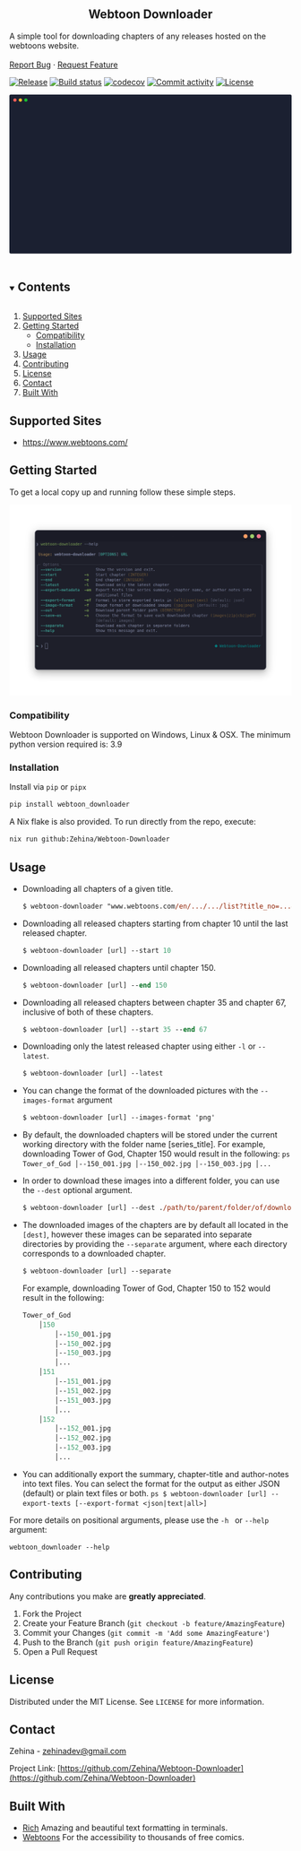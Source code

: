 <!-- PROJECT LOGO -->
<br />
<p align="center">

  <h2 align="center">Webtoon Downloader</h2>

  <p align="cen">
    A simple tool for downloading chapters of any releases hosted on the webtoons website.
    <br />
    <br />
    <a href="https://github.com/Zehina/Webtoon-Downloader/issues">Report Bug</a>
    ·
    <a href="https://github.com/Zehina/Webtoon-Downloader/issues">Request Feature</a>
  </p>
</p>

[![Release](https://img.shields.io/github/v/release/Zehina/webtoon-downloader)](https://img.shields.io/github/v/release/Zehina/webtoon-downloader)
[![Build status](https://img.shields.io/github/actions/workflow/status/Zehina/webtoon-downloader/main.yml?branch=main)](https://github.com/Zehina/webtoon-downloader/actions/workflows/main.yml?query=branch%3Amain)
[![codecov](https://codecov.io/gh/Zehina/webtoon-downloader/branch/main/graph/badge.svg)](https://codecov.io/gh/Zehina/webtoon-downloader)
[![Commit activity](https://img.shields.io/github/commit-activity/m/Zehina/webtoon-downloader)](https://img.shields.io/github/commit-activity/m/Zehina/webtoon-downloader)
[![License](https://img.shields.io/github/license/Zehina/webtoon-downloader)](https://img.shields.io/github/license/Zehina/webtoon-downloader)

<p align="center">
  <img src="https://raw.githubusercontent.com/Zehina/Webtoon-Downloader/da001b7f9198a842610e09d3e45a31b0f5e0b9e9/docs/imgs/demo.svg">
</p>

<!-- TABLE OF CONTENTS -->
<details open="open">
  <summary><h2 style="display: inline-block">Contents</h2></summary>
  <ol>
    <li><a href="#supported-sites">Supported Sites</a></li>
    <li>
      <a href="#getting-started">Getting Started</a>
      <ul>
        <li><a href="#compatibility">Compatibility</a></li>
        <li><a href="#installation">Installation</a></li>
      </ul>
    </li>
    <li><a href="#usage">Usage</a></li>
    <li><a href="#contributing">Contributing</a></li>
    <li><a href="#license">License</a></li>
    <li><a href="#contact">Contact</a></li>
    <li><a href="#built-with">Built With</a></li>
  </ol>
</details>

## Supported Sites

- https://www.webtoons.com/

<!-- GETTING STARTED -->

## Getting Started

To get a local copy up and running follow these simple steps.

<p align="center">
  <img src="https://github.com/Zehina/Webtoon-Downloader/blob/master/docs/imgs/help.png?raw=true">
</p>

### Compatibility

Webtoon Downloader is supported on Windows, Linux & OSX. The minimum python version required is: 3.9

### Installation

Install via `pip` or `pipx`

```sh
pip install webtoon_downloader
```

A Nix flake is also provided. To run directly from the repo, execute:
```sh
nix run github:Zehina/Webtoon-Downloader
```


<!-- USAGE EXAMPLES -->

## Usage

- Downloading all chapters of a given title.
  ```ps
  $ webtoon-downloader "www.webtoons.com/en/.../.../list?title_no=...&page=1"
  ```
- Downloading all released chapters starting from chapter 10 until the last released chapter.
  ```ps
  $ webtoon-downloader [url] --start 10
  ```
- Downloading all released chapters until chapter 150.
  ```ps
  $ webtoon-downloader [url] --end 150
  ```
- Downloading all released chapters between chapter 35 and chapter 67, inclusive of both of these chapters.
  ```ps
  $ webtoon-downloader [url] --start 35 --end 67
  ```
- Downloading only the latest released chapter using either `-l` or `--latest`.
  ```ps
  $ webtoon-downloader [url] --latest
  ```
- You can change the format of the downloaded pictures with the `--images-format` argument
  ```ps
  $ webtoon-downloader [url] --images-format 'png'
  ```
- By default, the downloaded chapters will be stored under the current working directory with the folder name [series_title].
  For example, downloading Tower of God, Chapter 150 would result in the following:
  `ps
Tower_of_God
    │--150_001.jpg
    │--150_002.jpg
    │--150_003.jpg
    │...
`
- In order to download these images into a different folder, you can use the `--dest` optional argument.

  ```ps
  $ webtoon-downloader [url] --dest ./path/to/parent/folder/of/downloaded/images
  ```

* The downloaded images of the chapters are by default all located in the `[dest]`, however these images can be separated into separate directories by providing the `--separate` argument, where each directory corresponds to a downloaded chapter.

  ```ps
  $ webtoon-downloader [url] --separate
  ```

  For example, downloading Tower of God, Chapter 150 to 152 would result in the following:

  ```ps
  Tower_of_God
      │150
          │--150_001.jpg
          │--150_002.jpg
          │--150_003.jpg
          │...
      │151
          │--151_001.jpg
          │--151_002.jpg
          │--151_003.jpg
          │...
      │152
          │--152_001.jpg
          │--152_002.jpg
          │--152_003.jpg
          │...
  ```

- You can additionally export the summary, chapter-title and author-notes into text files.
  You can select the format for the output as either JSON (default) or plain text files or both.
  `ps
$ webtoon-downloader [url] --export-texts [--export-format <json|text|all>]
`

For more details on positional arguments, please use the `-h ` or `--help` argument:

```console
webtoon_downloader --help
```

<!-- CONTRIBUTING -->

## Contributing

Any contributions you make are **greatly appreciated**.

1. Fork the Project
2. Create your Feature Branch (`git checkout -b feature/AmazingFeature`)
3. Commit your Changes (`git commit -m 'Add some AmazingFeature'`)
4. Push to the Branch (`git push origin feature/AmazingFeature`)
5. Open a Pull Request

<!-- LICENSE -->

## License

Distributed under the MIT License. See `LICENSE` for more information.

<!-- CONTACT -->

## Contact

Zehina - zehinadev@gmail.com

Project Link: [https://github.com/Zehina/Webtoon-Downloader](https://github.com/Zehina/Webtoon-Downloader)

<!-- ACKNOWLEDGEMENTS -->

## Built With

- [Rich](https://github.com/willmcgugan/rich) Amazing and beautiful text formatting in terminals.
- [Webtoons](https://webtoons.com) For the accessibility to thousands of free comics.

<!-- MARKDOWN LINKS & IMAGES -->
<!-- https://www.markdownguide.org/basic-syntax/#reference-style-links -->

[contributors-shield]: https://img.shields.io/github/contributors/Zehina/repo.svg?style=for-the-badge
[contributors-url]: https://github.com/Zehina/Webtoon-Downloader/graphs/contributors
[forks-shield]: https://img.shields.io/github/forks/Zehina/repo.svg?style=for-the-badge
[forks-url]: https://github.com/Zehina/Webtoon-Downloader/network/members
[stars-shield]: https://img.shields.io/github/stars/Zehina/repo.svg?style=for-the-badge
[stars-url]: https://github.com/Zehina/Webtoon-Downloader/stargazers
[issues-shield]: https://img.shields.io/github/issues/Zehina/repo.svg?style=for-the-badge
[issues-url]: https://github.com/Zehina/Webtoon-Downloader/issues
[license-shield]: https://img.shields.io/github/license/Zehina/repo.svg?style=for-the-badge
[license-url]: https://github.com/Zehina/Webtoon-Downloader/blob/master/LICENSE.txt
[linkedin-shield]: https://img.shields.io/badge/-LinkedIn-black.svg?style=for-the-badge&logo=linkedin&colorB=555
[linkedin-url]: https://linkedin.com/in/Zehina
